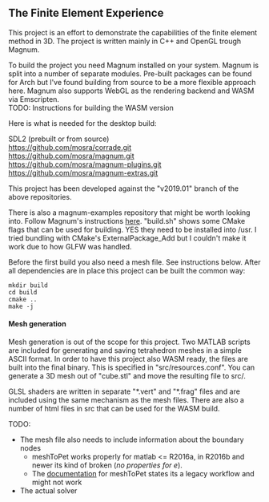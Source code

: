 ## The Finite Element Experience

This project is an effort to demonstrate the capabilities of the finite element method in 3D. The project is written mainly in C++ and OpenGL trough Magnum.

To build the project you need Magnum installed on your system. Magnum is split into a number of separate modules. Pre-built packages can be found for Arch but I've found building from source to be a more flexible approach here. Magnum also supports WebGL as the rendering backend and WASM via Emscripten.  
TODO:
Instructions for building the WASM version

Here is what is needed for the desktop build:

SDL2 (prebuilt or from source)  
https://github.com/mosra/corrade.git  
https://github.com/mosra/magnum.git  
https://github.com/mosra/magnum-plugins.git  
https://github.com/mosra/magnum-extras.git

This project has been developed against the "v2019.01" branch of the above repositories.

There is also a magnum-examples repository that might be worth looking into. Follow Magnum's instructions [here](https://doc.magnum.graphics/magnum/getting-started.html). "build.sh" shows some CMake flags that can be used for building. YES they need to be installed into /usr. I tried bundling with CMake's ExternalPackage_Add but I couldn't make it work due to how GLFW was handled.

Before the first build you also need a mesh file. See instructions below. After all dependencies are in place this project can be built the common way:

```
mkdir build
cd build
cmake ..
make -j
```

#### Mesh generation
Mesh generation is out of the scope for this project. Two MATLAB scripts are included for generating and saving tetrahedron meshes in a simple ASCII format. In order to have this project also WASM ready, the files are built into the final binary. This is specified in "src/resources.conf". You can generate a 3D mesh out of "cube.stl" and move the resulting file to src/.

GLSL shaders are written in separate "\*.vert" and "\*.frag" files and are included using the same mechanism as the mesh files. There are also a number of html files in src that can be used for the WASM build.

TODO:
- The mesh file also needs to include information about the boundary nodes
  - meshToPet works properly for matlab <= R2016a, in R2016b and newer its kind of broken (_no properties for e_).  
  - The [documentation](https://www.mathworks.com/help/pde/ug/pde.femesh.meshtopet.html) for meshToPet states its a legacy workflow and might not work
- The actual solver
